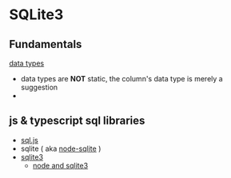 # SQLite3

## Fundamentals

[data types](https://www.sqlite.org/datatype3.html)
* data types are **NOT** static, the column's data type is merely a suggestion
* 

## js & typescript sql libraries

* [sql.js](https://github.com/kripken/sql.js/)
* sqlite ( aka [node-sqlite](https://github.com/kriasoft/node-sqlite) )
* [sqlite3](https://github.com/mapbox/node-sqlite3#installing)
    - [node and sqlite3](http://blog.modulus.io/nodejs-and-sqlite)




